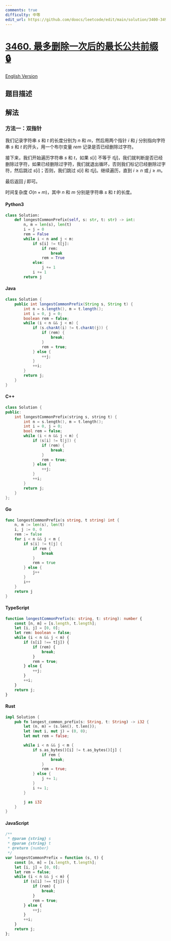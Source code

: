 ```yaml
---
comments: true
difficulty: 中等
edit_url: https://github.com/doocs/leetcode/edit/main/solution/3400-3499/3460.Longest%20Common%20Prefix%20After%20at%20Most%20One%20Removal/README.md
---
```


<!-- problem:start -->

# [3460. 最多删除一次后的最长公共前缀 🔒](https://leetcode.cn/problems/longest-common-prefix-after-at-most-one-removal)

[English Version](/solution/3400-3499/3460.Longest%20Common%20Prefix%20After%20at%20Most%20One%20Removal/README_EN.md)

## 题目描述

<!-- description:start -->

<!-- description:end -->

## 解法

<!-- solution:start -->

### 方法一：双指针

我们记录字符串 $s$ 和 $t$ 的长度分别为 $n$ 和 $m$，然后用两个指针 $i$ 和 $j$ 分别指向字符串 $s$ 和 $t$ 的开头，用一个布尔变量 $\textit{rem}$ 记录是否已经删除过字符。

接下来，我们开始遍历字符串 $s$ 和 $t$，如果 $s[i]$ 不等于 $t[j]$，我们就判断是否已经删除过字符，如果已经删除过字符，我们就退出循环，否则我们标记已经删除过字符，然后跳过 $s[i]$；否则，我们跳过 $s[i]$ 和 $t[j]$。继续遍历，直到 $i \geq n$ 或 $j \geq m$。

最后返回 $j$ 即可。

时间复杂度 $O(n+m)$，其中 $n$ 和 $m$ 分别是字符串 $s$ 和 $t$ 的长度。

<!-- tabs:start -->

#### Python3

```python
class Solution:
    def longestCommonPrefix(self, s: str, t: str) -> int:
        n, m = len(s), len(t)
        i = j = 0
        rem = False
        while i < n and j < m:
            if s[i] != t[j]:
                if rem:
                    break
                rem = True
            else:
                j += 1
            i += 1
        return j
```

#### Java

```java
class Solution {
    public int longestCommonPrefix(String s, String t) {
        int n = s.length(), m = t.length();
        int i = 0, j = 0;
        boolean rem = false;
        while (i < n && j < m) {
            if (s.charAt(i) != t.charAt(j)) {
                if (rem) {
                    break;
                }
                rem = true;
            } else {
                ++j;
            }
            ++i;
        }
        return j;
    }
}
```

#### C++

```cpp
class Solution {
public:
    int longestCommonPrefix(string s, string t) {
        int n = s.length(), m = t.length();
        int i = 0, j = 0;
        bool rem = false;
        while (i < n && j < m) {
            if (s[i] != t[j]) {
                if (rem) {
                    break;
                }
                rem = true;
            } else {
                ++j;
            }
            ++i;
        }
        return j;
    }
};
```

#### Go

```go
func longestCommonPrefix(s string, t string) int {
	n, m := len(s), len(t)
	i, j := 0, 0
	rem := false
	for i < n && j < m {
		if s[i] != t[j] {
			if rem {
				break
			}
			rem = true
		} else {
			j++
		}
		i++
	}
	return j
}
```

#### TypeScript

```ts
function longestCommonPrefix(s: string, t: string): number {
    const [n, m] = [s.length, t.length];
    let [i, j] = [0, 0];
    let rem: boolean = false;
    while (i < n && j < m) {
        if (s[i] !== t[j]) {
            if (rem) {
                break;
            }
            rem = true;
        } else {
            ++j;
        }
        ++i;
    }
    return j;
}
```

#### Rust

```rust
impl Solution {
    pub fn longest_common_prefix(s: String, t: String) -> i32 {
        let (n, m) = (s.len(), t.len());
        let (mut i, mut j) = (0, 0);
        let mut rem = false;

        while i < n && j < m {
            if s.as_bytes()[i] != t.as_bytes()[j] {
                if rem {
                    break;
                }
                rem = true;
            } else {
                j += 1;
            }
            i += 1;
        }

        j as i32
    }
}
```

#### JavaScript

```js
/**
 * @param {string} s
 * @param {string} t
 * @return {number}
 */
var longestCommonPrefix = function (s, t) {
    const [n, m] = [s.length, t.length];
    let [i, j] = [0, 0];
    let rem = false;
    while (i < n && j < m) {
        if (s[i] !== t[j]) {
            if (rem) {
                break;
            }
            rem = true;
        } else {
            ++j;
        }
        ++i;
    }
    return j;
};
```

<!-- tabs:end -->

<!-- solution:end -->

<!-- problem:end -->
